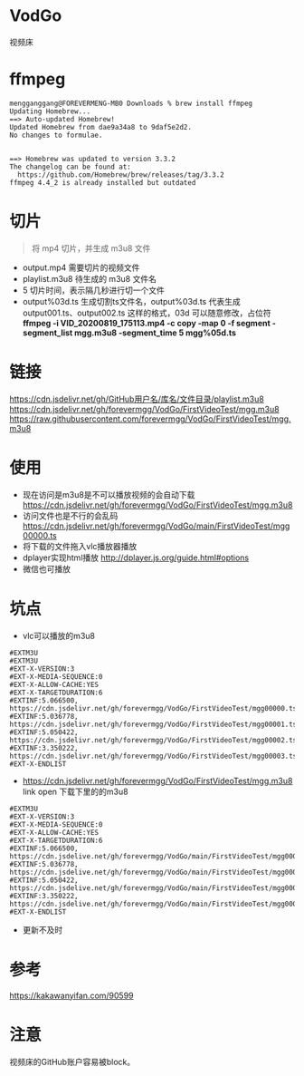 # VodGo
视频床
# ffmpeg
```
mengganggang@FOREVERMENG-MB0 Downloads % brew install ffmpeg
Updating Homebrew...
==> Auto-updated Homebrew!
Updated Homebrew from dae9a34a8 to 9daf5e2d2.
No changes to formulae.


==> Homebrew was updated to version 3.3.2
The changelog can be found at:
  https://github.com/Homebrew/brew/releases/tag/3.3.2
ffmpeg 4.4_2 is already installed but outdated
```
# 切片
> 将 mp4 切片，并生成 m3u8 文件
+ output.mp4 需要切片的视频文件
+ playlist.m3u8 待生成的 m3u8 文件名
+ 5 切片时间，表示隔几秒进行切一个文件
+ output%03d.ts 生成切割ts文件名，output%03d.ts 代表生成 output001.ts、output002.ts 这样的格式，03d 可以随意修改，占位符
**ffmpeg -i VID_20200819_175113.mp4 -c copy -map 0 -f segment -segment_list mgg.m3u8 -segment_time 5 mgg%05d.ts**
# 链接
https://cdn.jsdelivr.net/gh/GitHub用户名/库名/文件目录/playlist.m3u8
https://cdn.jsdelivr.net/gh/forevermgg/VodGo/FirstVideoTest/mgg.m3u8
https://raw.githubusercontent.com/forevermgg/VodGo/FirstVideoTest/mgg.m3u8

# 使用
+ 现在访问是m3u8是不可以播放视频的会自动下载
https://cdn.jsdelivr.net/gh/forevermgg/VodGo/FirstVideoTest/mgg.m3u8
+ 访问文件也是不行的会乱码
https://cdn.jsdelivr.net/gh/forevermgg/VodGo/main/FirstVideoTest/mgg00000.ts
+ 将下载的文件拖入vlc播放器播放
+ dplayer实现html播放 http://dplayer.js.org/guide.html#options
+ 微信也可播放

# 坑点
+ vlc可以播放的m3u8
```
#EXTM3U
#EXTM3U
#EXT-X-VERSION:3
#EXT-X-MEDIA-SEQUENCE:0
#EXT-X-ALLOW-CACHE:YES
#EXT-X-TARGETDURATION:6
#EXTINF:5.066500,
https://cdn.jsdelivr.net/gh/forevermgg/VodGo/FirstVideoTest/mgg00000.ts
#EXTINF:5.036778,
https://cdn.jsdelivr.net/gh/forevermgg/VodGo/FirstVideoTest/mgg00001.ts
#EXTINF:5.050422,
https://cdn.jsdelivr.net/gh/forevermgg/VodGo/FirstVideoTest/mgg00002.ts
#EXTINF:3.350222,
https://cdn.jsdelivr.net/gh/forevermgg/VodGo/FirstVideoTest/mgg00003.ts
#EXT-X-ENDLIST
```
+ https://cdn.jsdelivr.net/gh/forevermgg/VodGo/FirstVideoTest/mgg.m3u8 link open 下载下里的的m3u8
```
#EXTM3U
#EXT-X-VERSION:3
#EXT-X-MEDIA-SEQUENCE:0
#EXT-X-ALLOW-CACHE:YES
#EXT-X-TARGETDURATION:6
#EXTINF:5.066500,
https://cdn.jsdelive.net/gh/forevermgg/VodGo/main/FirstVideoTest/mgg00000.ts
#EXTINF:5.036778,
https://cdn.jsdelive.net/gh/forevermgg/VodGo/main/FirstVideoTest/mgg00001.ts
#EXTINF:5.050422,
https://cdn.jsdelive.net/gh/forevermgg/VodGo/main/FirstVideoTest/mgg00002.ts
#EXTINF:3.350222,
https://cdn.jsdelive.net/gh/forevermgg/VodGo/main/FirstVideoTest/mgg00003.ts
#EXT-X-ENDLIST
```
+ 更新不及时

# 参考
https://kakawanyifan.com/90599

# 注意
视频床的GitHub账户容易被block。

